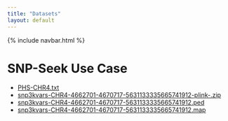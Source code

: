 ```yaml
---
title: "Datasets"
layout: default
---
```


{% include navbar.html %}

# SNP-Seek Use Case
- <a href="datasets/PHS-CHR4.txt" target="_blank">PHS-CHR4.txt</a>  
- <a href="datasets/snp3kvars-CHR4-4662701-4670717-5631133335665741912-plink-.zip" target="_blank">snp3kvars-CHR4-4662701-4670717-5631133335665741912-plink-.zip</a>  
- <a href="datasets/snp3kvars-CHR4-4662701-4670717-5631133335665741912-plink-/snp3kvars-CHR4-4662701-4670717-5631133335665741912.ped" target="_blank">snp3kvars-CHR4-4662701-4670717-5631133335665741912.ped</a>  
- <a href="datasets/snp3kvars-CHR4-4662701-4670717-5631133335665741912-plink-/snp3kvars-CHR4-4662701-4670717-5631133335665741912.map" target="_blank">snp3kvars-CHR4-4662701-4670717-5631133335665741912.map</a>  
